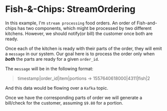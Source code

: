 # Fish-&-Chips: StreamOrdering 

In this example, I'm `stream processing` food orders. An order of Fish-and-chips has two components, which might be processed by two different kitchens. However, we should notify(or bill) the customer once both are ready. 

Once each of the kitchen is ready with their parts of the order, they will emit a `message` in our system. Our goal here is to process the order only when ***both*** the parts are ready for a given `order_id`. 

The `message` will be in the following format:
> timestamp|order_id|item|portions -> 1557640618000|4311|fish|2

And this data would be flowing over a `Kafka` topic. 

Once we have the corresponding parts of order we will generate a bill/check for the customer, assuming `$9.80` for a portion.
